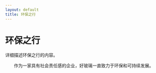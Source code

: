```yaml
---
layout: default
title: 环保之行
---
```


<div class="container mt-5">
  <div class="row">
      <div class="col-12">
          <h1 class="text-primary text-center">环保之行</h1>
          <p class="lead text-center">详细描述环保之行的内容。</p>
          <p style="text-align: left; text-indent: 2em;">作为一家具有社会责任感的企业，好玻璃一直致力于环保和可持续发展。</p>
      </div>
  </div>
</div>
